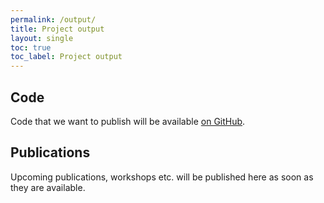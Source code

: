 ```yaml
---
permalink: /output/
title: Project output
layout: single
toc: true
toc_label: Project output
---
```


## Code

Code that we want to publish will be available [on GitHub](https://github.com/Travelogues).

## Publications

Upcoming publications, workshops etc. will be published here as soon as they are available.
